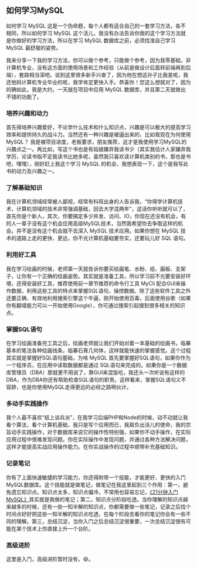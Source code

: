 
如何学习MySQL
---

如何学习 MySQL 这是一个伪命题，每个人都有适合自己的一套学习方法，各不相同，所以如何学习 MySQL 这个活儿，我没有办法告诉你我的这个学习方法就是你做好的学习方法，所以在学习 MySQL 数据库之前，必须找准自己学习 MySQL 最舒服的姿势。

我来分享一下我的学习方法，你可以做个参考，只能做个参考，因为我零基础，非计算机专业，没有这方面的使用场景和工作经验（从前是做设计后面转前端再到后端），套路相当深吧。说到这里很多新手兴奋了，因为他在想这孙子比我差呢，我还他妈计算机专业毕业的呢，我学肯定更快入手。恭喜你！您这么想就对了，因为的确如此，我是大约，一天就在项目中应用 MySQL 数据库，并且第二天就做出不错的功能了。

### 培养兴趣和动力

首先得培养兴趣爱好，不论学什么技术和什么知识点，兴趣是可以极大的提高学习效率和提供持久的战斗力。当然还有一种兴趣是被逼出来的，比如我现在为何使用 MySQL？ 我是被项目进度，老板要求，朋友推荐，这才是我使用学习MySQL的兴趣点之一。再比如，写这个书也是有姑娘嫌弃我读书少（其实我估计人家嫌弃我学历，论读书指不定我读书比她多呢，虽然我只喜欢读计算机类别的书，那也是书吧，嘿嘿），刚好赶上我这个学习 MySQL 的机会，我想表现一下，这个是我写此书的动力及兴趣之一。

### 了解基础知识

我在计算机领域经常被人鄙视，经常有科班出身的人告诉我，“你得学计算机技术，计算机领域的技术非常强调基础，回去大学混两年”，这话你听听就可以了，首先你是个新人，其次，你要搞定多少并发、访问、IO，你现在还没有机会，有的人一辈子没有这个机会应用高级MySQL技术，当然我希望你去争取这样的机会。并不是没有这个机会就不去深入 MySQL 技术应用。如果你想在 MySQL 技术的道路上走的更快、更远，你不光计算机基础要夯实，还要玩儿好 SQL 语句。

### 利用好工具

我在学习绘画的时候，老师第一天就告诉你要买绘画笔、水粉、纸、画板、支架子，让你有一个正确的绘画姿势。其实就是准备工具，所以学习前不光要安装好环境，还得安装好工具，推荐使用前一章节推荐的命令行工具 MyCli 配合GUI来操作数据，利用这些工具的特点来掌握SQL语句，操控数据。除了这些软件工具之外还要正确、有效地利用搜索引擎这个牛逼，刚开始使用百毒，后面使用谷歌（如果你有翻墙能力可以一开始使用Google），你可通过搜索引起搜到很多相关的知识点。

### 掌握SQL语句

在学习绘画准备完工具之后，绘画老师就让我们开始对着一本基础的绘画书，临摹基本的笔法各种绘画线条，临摹石膏几何体，这样就能快速的掌握感觉。这个过程其实就是掌握好SQL语句基础，为啥 MySQL 首先要掌握好SQL语句，如果你作为一个程序员，在应用中读取数据都是通过 SQL语句来完成的。如果你是一个数据库管理员（DBA）那就更不用说了，靠GUI来混饭吃，我还头一次听说有这样的DBA，作为DBA你还有帮助检查SQL语句的职责。这样看来，掌握SQL语句义不容辞，也是你使用MySQL走得更远的必经之路啊伙计。

### 多动手实践操作

我个人最不喜欢“纸上谈兵派”，在我学习后端PHP和Node的时候，动不动就让我看个算法，看个计算机基础，我只是写个应用而已，我肩负出活儿的使命，我的宗旨动手实践操作，对于数据库来说它的操作性特别强，如果你不动手操作，在实际应用过程中很难发现问题。你在实际操作中发现问题，并通过各种方法解决问题，这样才能提高实战应用操作能力。在你实战操作的过程中顺带补充基础知识。

### 记录笔记

你有了上面快速敏捷的学习能力，你还得附带一个技能，才能更好、更快的入门MySQL数据库。这个技能就是做笔记，做笔记在我这里起到三个作用：第一，避免遗忘知识点。知识点太多，知识点偏冷，不常用也容易忘记，[《21分钟入门MySQL》](../21-minutes-MySQL-basic-entry.md)其实就是我做的笔记；第二，知识点分阶段吃透。当你理解的知识点越来越多的时候，还有一些一知半解的知识点，你都需要做一些笔记，记录之后找个时间点好好把这些一知半解的知识点吃透，在每个阶段去看你的笔记你会有一些不同的理解。第三，总结沉淀，当你入门之后总结沉淀很重要，一次总结沉淀很有可能在某个技术上你直接上升一个台阶。

### 高级进阶

这里是入门，高级进阶暂时没有，😄。